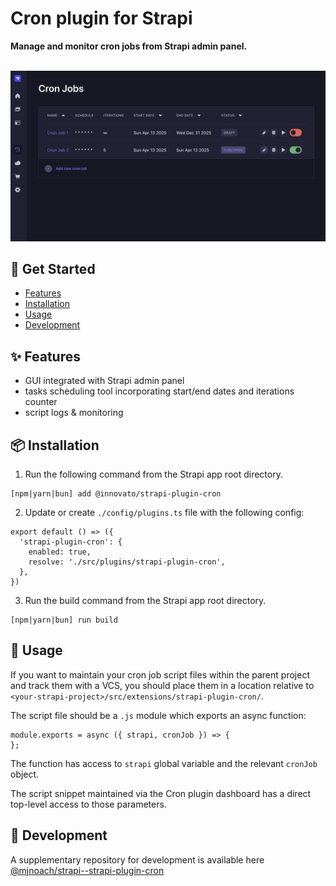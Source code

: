 # Cron plugin for Strapi

**Manage and monitor cron jobs from Strapi admin panel.**
<br />
<br />

![Cron plugin for Strapi](screenshot.png)

## 👋 Get Started

- [Features](#-features)
- [Installation](#-installation)
- [Usage](#-usage)
- [Development](#-development)

## ✨ Features

- GUI integrated with Strapi admin panel
- tasks scheduling tool incorporating start/end dates and iterations counter
- script logs & monitoring

## 📦 Installation

1. Run the following command from the Strapi app root directory.

```
[npm|yarn|bun] add @innovato/strapi-plugin-cron
```

2. Update or create `./config/plugins.ts` file with the following config:

```JS
export default () => ({
  'strapi-plugin-cron': {
    enabled: true,
    resolve: './src/plugins/strapi-plugin-cron',
  },
})
```

3. Run the build command from the Strapi app root directory.

```
[npm|yarn|bun] run build
```

## 📌 Usage

If you want to maintain your cron job script files within the parent project and track them with a VCS, you should place them in a location relative to `<your-strapi-project>/src/extensions/strapi-plugin-cron/`.

The script file should be a `.js` module which exports an async function:

```JS
module.exports = async ({ strapi, cronJob }) => {
};
```

The function has access to `strapi` global variable and the relevant `cronJob` object.

The script snippet maintained via the Cron plugin dashboard has a direct top-level access to those parameters.

## 🔧 Development

A supplementary repository for development is available here [@mjnoach/strapi--strapi-plugin-cron](https://github.com/mjnoach/strapi--strapi-plugin-cron)
